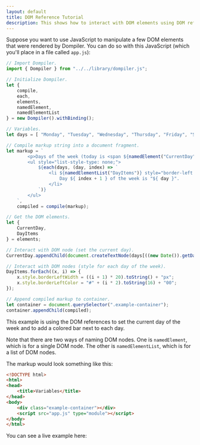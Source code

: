 ```yaml
---
layout: default
title: DOM Reference Tutorial
description: This shows how to interact with DOM elements using DOM references.
---
```


<link rel="stylesheet" href="/assets/css/tutorial.css" />

Suppose you want to use JavaScript to manipulate a few DOM elements that were rendered by Dompiler. You can do so with this JavaScript (which you'll place in a file called `app.js`):

```javascript
// Import Dompiler.
import { Dompiler } from "../../library/dompiler.js";

// Initialize Dompiler.
let {
    compile,
    each,
    elements,
    namedElement,
    namedElementList
} = new Dompiler().withBinding();

// Variables.
let days = [ "Monday", "Tuesday", "Wednesday", "Thursday", "Friday", "Saturday", "Sunday" ];

// Compile markup string into a document fragment.
let markup = `
        <p>Days of the week (today is <span ${namedElement("CurrentDay")}></span>):</p>
        <ul style="list-style-type: none;">
            ${each(days, (day, index) => `
                <li ${namedElementList("DayItems")} style="border-left: 0 solid black">
                    Day ${ index + 1 } of the week is "${ day }".
                </li>
            `)}
        </ul>
    `,
    compiled = compile(markup);

// Get the DOM elements.
let {
    CurrentDay,
    DayItems
} = elements;

// Interact with DOM node (set the current day).
CurrentDay.appendChild(document.createTextNode(days[((new Date()).getDay() + 6) % 7]));

// Interact with DOM nodes (style for each day of the week).
DayItems.forEach((x, i) => {
    x.style.borderLeftWidth = ((i + 1) * 20).toString() + "px";
    x.style.borderLeftColor = "#" + (i * 2).toString(16) + "00";
});

// Append compiled markup to container.
let container = document.querySelector(".example-container");
container.appendChild(compiled);
```

This example is using the DOM references to set the current day of the week and to add a colored bar next to each day.

Note that there are two ways of naming DOM nodes. One is `namedElement`, which is for a single DOM node. The other is `namedElementList`, which is for a list of DOM nodes.

The markup would look something like this:

```html
<!DOCTYPE html>
<html>
<head>
    <title>Variables</title>
</head>
<body>
    <div class="example-container"></div>
    <script src="app.js" type="module"></script>
</body>
</html>
```

You can see a live example here:

<div class="example-container"></div>
<script src="app.js" type="module"></script>